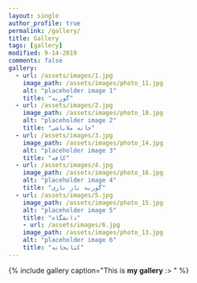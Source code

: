 ```yaml
---
layout: single
author_profile: true
permalink: /gallery/
title: Gallery
tags: [gallery]
modified: 9-14-2019
comments: false
gallery:
  - url: /assets/images/1.jpg
    image_path: /assets/images/photo_11.jpg
    alt: "placeholder image 1"
    title: "گوربه"
  - url: /assets/images/2.jpg
    image_path: /assets/images/photo_18.jpg
    alt: "placeholder image 2"
    title: "خانه ملاباشی"
  - url: /assets/images/3.jpg
    image_path: /assets/images/photo_14.jpg
    alt: "placeholder image 3"
    title: "کافه"  
  - url: /assets/images/4.jpg
    image_path: /assets/images/photo_16.jpg
    alt: "placeholder image 4"
    title: "گوربه ناز نازی"
  - url: /assets/images/5.jpg
    image_path: /assets/images/photo_15.jpg
    alt: "placeholder image 5"
    title: "دانشگاه"  
    - url: /assets/images/6.jpg
    image_path: /assets/images/photo_13.jpg
    alt: "placeholder image 6"
    title: "کتابخانه"  
---
```


{% include gallery caption="This is **my gallery** :> " %}


